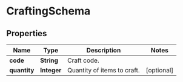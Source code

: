 

# CraftingSchema


## Properties

| Name | Type | Description | Notes |
|------------ | ------------- | ------------- | -------------|
|**code** | **String** | Craft code. |  |
|**quantity** | **Integer** | Quantity of items to craft. |  [optional] |




